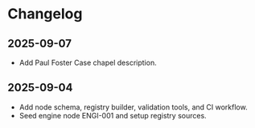 # Changelog

## 2025-09-07

- Add Paul Foster Case chapel description.

## 2025-09-04

- Add node schema, registry builder, validation tools, and CI workflow.
- Seed engine node ENGI-001 and setup registry sources.
